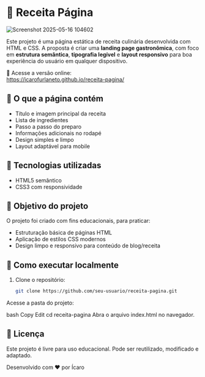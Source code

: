 # 🧁 Receita Página

![Screenshot 2025-05-16 104602](https://github.com/user-attachments/assets/64cbd58d-b89e-4f62-ab56-1d4d551b8011)

Este projeto é uma página estática de receita culinária desenvolvida com HTML e CSS. A proposta é criar uma **landing page gastronômica**, com foco em **estrutura semântica**, **tipografia legível** e **layout responsivo** para boa experiência do usuário em qualquer dispositivo.

🔗 Acesse a versão online:  
https://icarofurlaneto.github.io/receita-pagina/

## 🍴 O que a página contém

- Título e imagem principal da receita
- Lista de ingredientes
- Passo a passo do preparo
- Informações adicionais no rodapé
- Design simples e limpo
- Layout adaptável para mobile

## 🧰 Tecnologias utilizadas

- HTML5 semântico
- CSS3 com responsividade

## 🎯 Objetivo do projeto

O projeto foi criado com fins educacionais, para praticar:
- Estruturação básica de páginas HTML
- Aplicação de estilos CSS modernos
- Design limpo e responsivo para conteúdo de blog/receita

## 📁 Como executar localmente

1. Clone o repositório:
   ```bash
   git clone https://github.com/seu-usuario/receita-pagina.git
Acesse a pasta do projeto:

bash
Copy
Edit
cd receita-pagina
Abra o arquivo index.html no navegador.

## 📄 Licença

Este projeto é livre para uso educacional. Pode ser reutilizado, modificado e adaptado.

Desenvolvido com ❤️ por Ícaro

